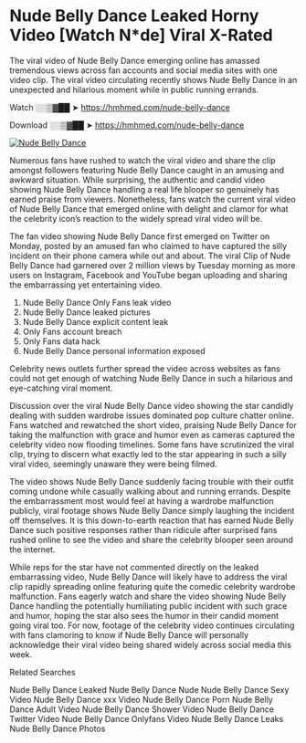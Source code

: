 ﻿# Nude Belly Dance Leaked Horny Video [Watch N*de] Viral X-Rated

The viral video of ﻿Nude Belly Dance emerging online has amassed tremendous views across fan accounts and social media sites with one video clip. The viral video circulating recently shows ﻿Nude Belly Dance in an unexpected and hilarious moment while in public running errands. 

Watch ░░▒▓██ ➤ https://hmhmed.com/nude-belly-dance

Download ░░▒▓██ ➤ https://hmhmed.com/nude-belly-dance

[![Nude Belly Dance](https://i.imgur.com/dJHk4Zq.gif)](https://hmhmed.com/nude-belly-dance)

Numerous fans have rushed to watch the viral video and share the clip amongst followers featuring ﻿Nude Belly Dance caught in an amusing and awkward situation. While surprising, the authentic and candid video showing ﻿Nude Belly Dance handling a real life blooper so genuinely has earned praise from viewers. Nonetheless, fans watch the current viral video of ﻿Nude Belly Dance that emerged online with delight and clamor for what the celebrity icon’s reaction to the widely spread viral video will be.

The fan video showing ﻿Nude Belly Dance first emerged on Twitter on Monday, posted by an amused fan who claimed to have captured the silly incident on their phone camera while out and about. The viral Clip of ﻿Nude Belly Dance had garnered over 2 million views by Tuesday morning as more users on Instagram, Facebook and YouTube began uploading and sharing the embarrassing yet entertaining video. 

1. ﻿Nude Belly Dance Only Fans leak video
2. ﻿Nude Belly Dance leaked pictures
3. ﻿Nude Belly Dance explicit content leak
4. Only Fans account breach
5. Only Fans data hack
6. ﻿Nude Belly Dance personal information exposed

Celebrity news outlets further spread the video across websites as fans could not get enough of watching ﻿Nude Belly Dance in such a hilarious and eye-catching viral moment. 

Discussion over the viral ﻿Nude Belly Dance video showing the star candidly dealing with sudden wardrobe issues dominated pop culture chatter online. Fans watched and rewatched the short video, praising ﻿Nude Belly Dance for taking the malfunction with grace and humor even as cameras captured the celebrity video now flooding timelines. Some fans have scrutinized the viral clip, trying to discern what exactly led to the star appearing in such a silly viral video, seemingly unaware they were being filmed.

The video shows ﻿Nude Belly Dance suddenly facing trouble with their outfit coming undone while casually walking about and running errands. Despite the embarrassment most would feel at having a wardrobe malfunction publicly, viral footage shows ﻿Nude Belly Dance simply laughing the incident off themselves. It is this down-to-earth reaction that has earned ﻿Nude Belly Dance such positive responses rather than ridicule after surprised fans rushed online to see the video and share the celebrity blooper seen around the internet.  

While reps for the star have not commented directly on the leaked embarrassing video, ﻿Nude Belly Dance will likely have to address the viral clip rapidly spreading online featuring quite the comedic celebrity wardrobe malfunction. Fans eagerly watch and share the video showing ﻿Nude Belly Dance handling the potentially humiliating public incident with such grace and humor, hoping the star also sees the humor in their candid moment going viral too. For now, footage of the celebrity video continues circulating with fans clamoring to know if ﻿Nude Belly Dance will personally acknowledge their viral video being shared widely across social media this week.

Related Searches

﻿Nude Belly Dance Leaked
﻿Nude Belly Dance Nude
﻿Nude Belly Dance Sexy Video
﻿Nude Belly Dance xxx Video
﻿Nude Belly Dance Porn
﻿Nude Belly Dance Adult Video
﻿Nude Belly Dance Shower Video
﻿Nude Belly Dance Twitter Video
﻿Nude Belly Dance Onlyfans Video
﻿Nude Belly Dance Leaks
﻿Nude Belly Dance Photos